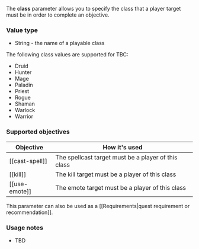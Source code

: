 The **class** parameter allows you to specify the class that a player target must be in order to complete an objective.

### Value type

* String - the name of a playable class

The following class values are supported for TBC:

* Druid
* Hunter
* Mage
* Paladin
* Priest
* Rogue
* Shaman
* Warlock
* Warrior

### Supported objectives

| Objective | How it's used |
|---|---|
| [[cast-spell]] | The spellcast target must be a player of this class |
| [[kill]] | The kill target must be a player of this class |
| [[use-emote]] | The emote target must be a player of this class |

This parameter can also be used as a [[Requirements|quest requirement or recommendation]].

### Usage notes

* TBD